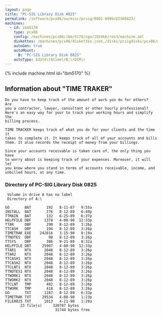 ```yaml
---
layout: page
title: "PC-SIG Library Disk #825"
permalink: /software/pcx86/sw/misc/pcsig/0001-0999/DISK0825/
machines:
  - id: ibm5170
    type: pcx86
    config: /machines/pcx86/ibm/5170/cga/1024kb/rev3/machine.xml
    diskettes: /machines/pcx86/diskettes.json,/disks/pcsigdisks/pcx86/diskettes.json
    autoGen: true
    autoMount:
      B: "PC-SIG Library Disk 0825"
    autoType: $date\r$time\rB:\rDIR\r
---
```


{% include machine.html id="ibm5170" %}

## Information about "TIME TRAKER"

    Do you have to keep track of the amount of work you do for others?  Are
    you a contractor, lawyer, consultant or other hourly professional?
    Here's an easy way for your to track your working hours and simplify the
    billing process.
    
    TIME TRACKER keeps track of what you do for your clients and the time it
    takes to complete it. It keeps track of all of your accounts and bills
    them. It also records the receipt of money from your billings.
    
    Since your accounts receivable is taken care of, the only thing you have
    to worry about is keeping track of your expenses. Moreover, it will let
    you know where you stand in terms of accounts receivable, income, and
    unbilled hours, at any time.

### Directory of PC-SIG Library Disk 0825

     Volume in drive A has no label
     Directory of A:\

    GO       BAT       192   8-11-87   9:55a
    INSTALL  BAT       276   8-12-89   6:49p
    TTMAIN   BAT       132   6-25-89   6:37p
    HELPFILE DBF      1378   4-08-90  12:33p
    TTAR     DBF       290   8-12-89   3:26p
    TTCASH   DBF       194   8-12-89   3:26p
    TIMETRAK EXE    242816   3-15-90   8:19a
    TTNOTES  DBF        98   8-12-89   3:26p
    TTSYS    DBF       386   9-21-89   8:32a
    HELPFILE DBT     25907   4-08-90  12:33p
    TTAR1    NTX      2048   8-12-89   3:26p
    TTAR2    NTX      2048   8-12-89   3:26p
    TTCASH1  NTX      2048   8-12-89   3:26p
    TTCASH2  NTX      2048   8-12-89   3:26p
    TTCLNT1  NTX      2048   8-12-89   3:26p
    TTNOTES1 NTX      2048   8-12-89   3:26p
    TTWORK1  NTX      2048   8-12-89   3:26p
    TTWORK2  NTX      2048   8-12-89   3:26p
    TTCLNT   TMP       482   8-12-89   3:26p
    TTWORK   TMP       418   8-12-89   3:26p
    GO       TXT      1287   8-12-89   6:33p
    TIMETRAK TXT     29534   4-08-90   1:23p
    FILE0825 TXT      1013   4-21-90   1:29a
           23 file(s)     320787 bytes
                           31744 bytes free
